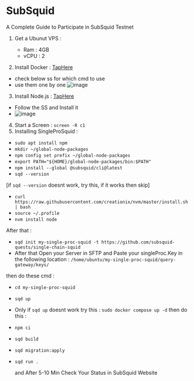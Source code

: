 # SubSquid
A Complete Guide to Participate in SubSquid Testnet

1. Get a Ubunut VPS :
   - Ram : 4GB
   - vCPU : 2

2. Install Docker : [TapHere](https://docs.docker.com/engine/install/ubuntu/#install-using-the-repository)

- check below ss for which cmd to use
- use them one by one
![image](https://github.com/piethor/SubSquid/assets/81746500/cbbe2e3d-beb0-4dcd-baee-94d54ddb04c2)

3. Install Node.js : [TapHere](https://github.com/nodesource/distributions#installation-instructions)

- Follow the SS and Install it
- ![image](https://i.imgur.com/iroazXA.png)

4. Start a Screen : `screen -R c1`
5. Installing SingleProSquid :

- `sudo apt install npm`
- `mkdir ~/global-node-packages`
- `npm config set prefix ~/global-node-packages`
- `export PATH="${HOME}/global-node-packages/bin:$PATH"`
- `npm install --global @subsquid/cli@latest`
- `sqd --version`
  
[if `sqd --version` doesnt work, try this, if it works then skip]
- `curl https://raw.githubusercontent.com/creationix/nvm/master/install.sh | bash`
- `source ~/.profile`
- `nvm install node`

After that : 
- `sqd init my-single-proc-squid -t https://github.com/subsquid-quests/single-chain-squid`
- After that Open your Server in SFTP and Paste your singleProc.Key in the following location : 
`/home/ubuntu/my-single-proc-squid/query-gateway/keys/`

then do these cmd : 
- `cd my-single-proc-squid`
- `sqd up`

- Only if `sqd up` doesnt work try this : `sudo docker compose up -d`
then do this : 
- `npm ci`
- `sqd build`
- `sqd migration:apply`
- `sqd run .`

  and After 5-10 Min Check Your Status in SubSquid Website
